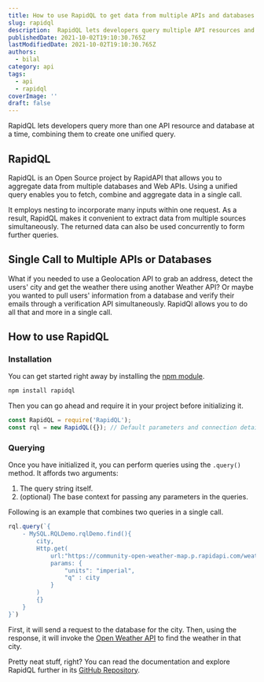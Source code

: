 ```yaml
---
title: How to use RapidQL to get data from multiple APIs and databases
slug: rapidql
description:  RapidQL lets developers query multiple API resources and databases at a time, combining them to create one unified query.
publishedDate: 2021-10-02T19:10:30.765Z
lastModifiedDate: 2021-10-02T19:10:30.765Z
authors:
  - bilal
category: api
tags:
  - api
  - rapidql
coverImage: ''
draft: false
---
```


<Lead>
RapidQL lets developers query more than one API resource and database at a time, combining them to create one unified query.
</Lead>

## RapidQL

RapidQL is an Open Source project by RapidAPI that allows you to aggregate data from multiple databases and Web APIs. Using a unified query enables you to fetch, combine and aggregate data in a single call.

It employs nesting to incorporate many inputs within one request. As a result, RapidQL makes it convenient to extract data from multiple sources simultaneously. The returned data can also be used concurrently to form further queries.

## Single Call to Multiple APIs or Databases

What if you needed to use a Geolocation API to grab an address, detect the users' city and get the weather there using another Weather API? Or maybe you wanted to pull users' information from a database and verify their emails through a verification API simultaneously. RapidQl allows you to do all that and more in a single call.

## How to use RapidQL

### Installation

You can get started right away by installing the [npm module](https://www.npmjs.com/package/rapidql).

```js
npm install rapidql
```

Then you can go ahead and require it in your project before initializing it.

```js
const RapidQL = require('RapidQL');
const rql = new RapidQL({}); // Default parameters and connection details can be initialized here.
```

### Querying

Once you have initialized it, you can perform queries using the `.query()` method. It affords two arguments:

1. The query string itself.
2. (optional) The base context for passing any parameters in the queries.

Following is an example that combines two queries in a single call.

```js
rql.query(`{
    - MySQL.RQLDemo.rqlDemo.find(){
        city,
        Http.get(
            url:"https://community-open-weather-map.p.rapidapi.com/weather",
            params: {
                "units": "imperial",
                "q" : city
            }
        )
        {}
    }
}`)
```

First, it will send a request to the database for the city. Then, using the response, it will invoke the [Open Weather API](https://rapidapi.com/community/api/open-weather-map/?utm_source=RapidAPI.com/guides&utm_medium=DevRel&utm_campaign=DevRel) to find the weather in that city.

Pretty neat stuff, right? You can read the documentation and explore RapidQL further in its [GitHub Repository](https://github.com/RapidAPI/rapidql).
